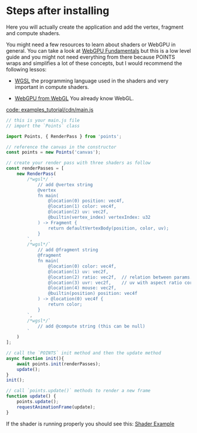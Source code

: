 # Steps after installing

Here you will actually create the application and add the vertex, fragment and compute shaders.

You might need a few resources to learn about shaders or WebGPU in general. You can take a look at [WebGPU Fundamentals](https://webgpufundamentals.org/) but this is a low level guide and you might not need everything from there because POINTS wraps and simplifies a lot of these concepts, but I would recommend the following lessos:

- [WGSL](https://webgpufundamentals.org/webgpu/lessons/webgpu-wgsl.html) the programming language used in the shaders and very important in compute shaders.

- [WebGPU from WebGL](https://webgpufundamentals.org/webgpu/lessons/webgpu-from-webgl.html) You already know WebGL.


[code: examples_tutorial/cdn/main.js](examples_tutorial/cdn/main.js)


```js
// this is your main.js file
// import the `Points` class

import Points, { RenderPass } from 'points';

// reference the canvas in the constructor
const points = new Points('canvas');

// create your render pass with three shaders as follow
const renderPasses = [
    new RenderPass(
        /*wgsl*/ `
            // add @vertex string
            @vertex
            fn main(
                @location(0) position: vec4f,
                @location(1) color: vec4f,
                @location(2) uv: vec2f,
                @builtin(vertex_index) vertexIndex: u32
            ) -> Fragment {
                return defaultVertexBody(position, color, uv);
            }
        `,
        /*wgsl*/`
            // add @fragment string
            @fragment
            fn main(
                @location(0) color: vec4f,
                @location(1) uv: vec2f,
                @location(2) ratio: vec2f,  // relation between params.screen.x and params.screen.y
                @location(3) uvr: vec2f,    // uv with aspect ratio corrected
                @location(4) mouse: vec2f,
                @builtin(position) position: vec4f
            ) -> @location(0) vec4f {
                return color;
            }
        `,
        /*wgsl*/`
            // add @compute string (this can be null)
        `
    )
];

// call the `POINTS` init method and then the update method
async function init(){
    await points.init(renderPasses);
    update();
}
init();

// call `points.update()` methods to render a new frame
function update() {
    points.update();
    requestAnimationFrame(update);
}
```

If the shader is running properly you should see this: [Shader Example](https://absulit.github.io/points/examples/index.html#demo_6)
